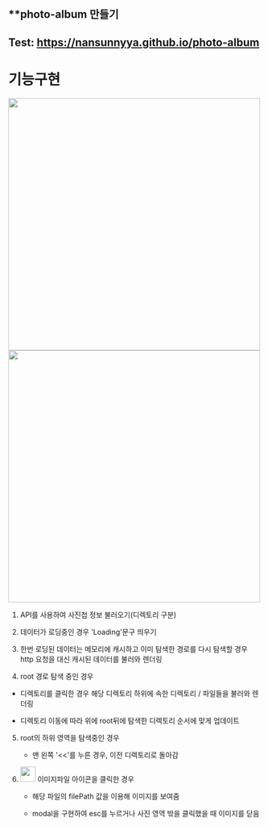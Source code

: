 **photo-album 만들기
------------

## Test: https://nansunnyya.github.io/photo-album

# 기능구현

<img src="https://user-images.githubusercontent.com/76245273/111911207-e3be4080-8aa7-11eb-9056-4921249516e0.png" width="500"> 




<img src="https://user-images.githubusercontent.com/76245273/111914063-e757c480-8ab3-11eb-9888-c976277a559f.png" width="500"> 



1. API를 사용하여 사진첩 정보 불러오기(디렉토리 구분)    
2. 데이터가 로딩중인 경우 'Loading'문구 띄우기                          


3. 한번 로딩된 데이터는 메모리에 캐시하고 이미 탐색한 경로를 다시 탐색할 경우 http 요청을 대신 캐시된 데이터를 불러와 렌더링


4. root 경로 탐색 중인 경우

+	디렉토리를 클릭한 경우 해당 디렉토리 하위에 속한 디렉토리 / 파일들을 불러와 렌더링

+	디렉토리 이동에 따라 위에 root뒤에 탐색한 디렉토리 순서에 맞게 업데이트


5. root의 하위 영역을 탐색중인 경우

    +	맨 왼쪽 '<<'를 누른 경우, 이전 디렉토리로 돌아감




6. <img src="https://user-images.githubusercontent.com/76245273/111914112-14a47280-8ab4-11eb-9f81-4024c94a21f4.png" width="30"> 이미지파일 아이콘을 클릭한 경우
     
     + 해당 파일의 filePath 값을 이용해 이미지를 보여줌
     
     + modal을 구현하여 esc를 누르거나 사진 영역 밖을 클릭했을 때 이미지를 닫음
